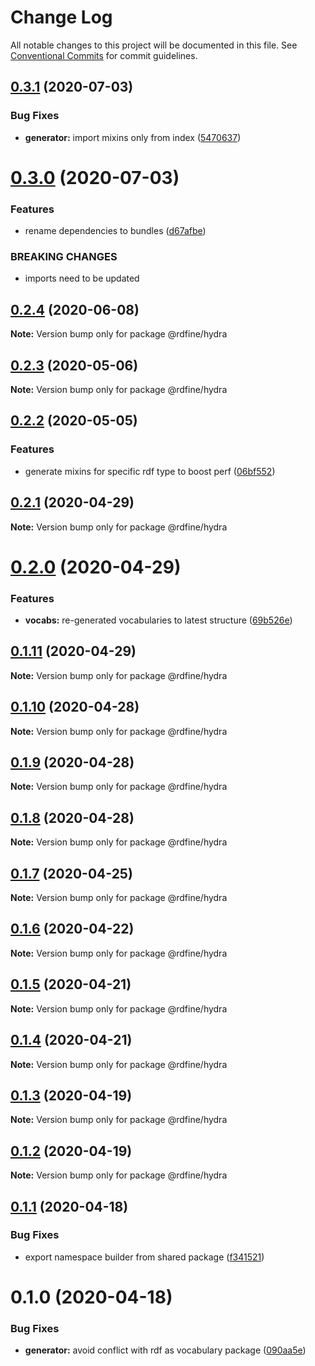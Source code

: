 # Change Log

All notable changes to this project will be documented in this file.
See [Conventional Commits](https://conventionalcommits.org) for commit guidelines.

## [0.3.1](https://github.com/tpluscode/rdfine/compare/@rdfine/hydra@0.3.0...@rdfine/hydra@0.3.1) (2020-07-03)


### Bug Fixes

* **generator:** import mixins only from index ([5470637](https://github.com/tpluscode/rdfine/commit/5470637ee51480bafa76e28d92a92a169d86d180))





# [0.3.0](https://github.com/tpluscode/rdfine/compare/@rdfine/hydra@0.2.4...@rdfine/hydra@0.3.0) (2020-07-03)


### Features

* rename dependencies to bundles ([d67afbe](https://github.com/tpluscode/rdfine/commit/d67afbe596bc1d91c1a030cb233bb44ca04a0fc7))


### BREAKING CHANGES

* imports need to be updated





## [0.2.4](https://github.com/tpluscode/rdfine/compare/@rdfine/hydra@0.2.3...@rdfine/hydra@0.2.4) (2020-06-08)

**Note:** Version bump only for package @rdfine/hydra





## [0.2.3](https://github.com/tpluscode/rdfine/compare/@rdfine/hydra@0.2.2...@rdfine/hydra@0.2.3) (2020-05-06)

**Note:** Version bump only for package @rdfine/hydra





## [0.2.2](https://github.com/tpluscode/rdfine/compare/@rdfine/hydra@0.2.1...@rdfine/hydra@0.2.2) (2020-05-05)


### Features

* generate mixins for specific rdf type to boost perf ([06bf552](https://github.com/tpluscode/rdfine/commit/06bf552f50f516a62f7c2bb05b9f17beb2159aee))





## [0.2.1](https://github.com/tpluscode/rdfine/compare/@rdfine/hydra@0.2.0...@rdfine/hydra@0.2.1) (2020-04-29)

**Note:** Version bump only for package @rdfine/hydra





# [0.2.0](https://github.com/tpluscode/rdfine/compare/@rdfine/hydra@0.1.11...@rdfine/hydra@0.2.0) (2020-04-29)


### Features

* **vocabs:** re-generated vocabularies to latest structure ([69b526e](https://github.com/tpluscode/rdfine/commit/69b526e69e7094ec7563f69525c60822ae1572b2))





## [0.1.11](https://github.com/tpluscode/rdfine/compare/@rdfine/hydra@0.1.10...@rdfine/hydra@0.1.11) (2020-04-29)

**Note:** Version bump only for package @rdfine/hydra





## [0.1.10](https://github.com/tpluscode/rdfine/compare/@rdfine/hydra@0.1.9...@rdfine/hydra@0.1.10) (2020-04-28)

**Note:** Version bump only for package @rdfine/hydra





## [0.1.9](https://github.com/tpluscode/rdfine/compare/@rdfine/hydra@0.1.8...@rdfine/hydra@0.1.9) (2020-04-28)

**Note:** Version bump only for package @rdfine/hydra





## [0.1.8](https://github.com/tpluscode/rdfine/compare/@rdfine/hydra@0.1.7...@rdfine/hydra@0.1.8) (2020-04-28)

**Note:** Version bump only for package @rdfine/hydra





## [0.1.7](https://github.com/tpluscode/rdfine/compare/@rdfine/hydra@0.1.6...@rdfine/hydra@0.1.7) (2020-04-25)

**Note:** Version bump only for package @rdfine/hydra





## [0.1.6](https://github.com/tpluscode/rdfine/compare/@rdfine/hydra@0.1.5...@rdfine/hydra@0.1.6) (2020-04-22)

**Note:** Version bump only for package @rdfine/hydra





## [0.1.5](https://github.com/tpluscode/rdfine/compare/@rdfine/hydra@0.1.4...@rdfine/hydra@0.1.5) (2020-04-21)

**Note:** Version bump only for package @rdfine/hydra





## [0.1.4](https://github.com/tpluscode/rdfine/compare/@rdfine/hydra@0.1.3...@rdfine/hydra@0.1.4) (2020-04-21)

**Note:** Version bump only for package @rdfine/hydra





## [0.1.3](https://github.com/tpluscode/rdfine/compare/@rdfine/hydra@0.1.2...@rdfine/hydra@0.1.3) (2020-04-19)

**Note:** Version bump only for package @rdfine/hydra





## [0.1.2](https://github.com/tpluscode/rdfine/compare/@rdfine/hydra@0.1.1...@rdfine/hydra@0.1.2) (2020-04-19)

**Note:** Version bump only for package @rdfine/hydra





## [0.1.1](https://github.com/tpluscode/rdfine/compare/@rdfine/hydra@0.1.0...@rdfine/hydra@0.1.1) (2020-04-18)


### Bug Fixes

* export namespace builder from shared package ([f341521](https://github.com/tpluscode/rdfine/commit/f341521543d2fda91ef6017633ba546bf88ebe0c))





# 0.1.0 (2020-04-18)


### Bug Fixes

* **generator:** avoid conflict with rdf as vocabulary package ([090aa5e](https://github.com/tpluscode/rdfine/commit/090aa5e3789bf9eac745ed2b609320f677ed32b0))
